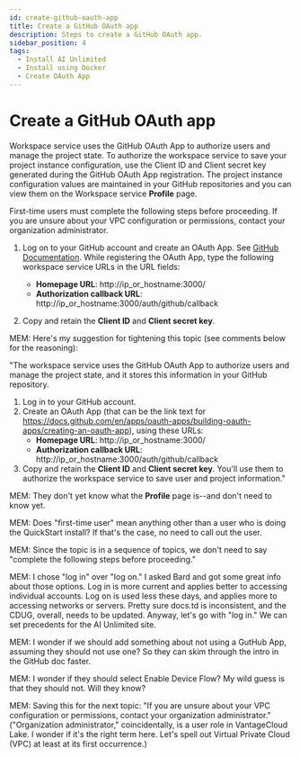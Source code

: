 ```yaml
---
id: create-github-oauth-app
title: Create a GitHub OAuth app
description: Steps to create a GitHub OAuth app.
sidebar_position: 4
tags:
  - Install AI Unlimited
  - Install using Docker
  - Create OAuth App
---
```


# Create a GitHub OAuth app

Workspace service uses the GitHub OAuth App to authorize users and manage the project state. To authorize the workspace service to save your project instance configuration, use the Client ID and Client secret key generated during the GitHub OAuth App registration. The project instance configuration values are maintained in your GitHub repositories and you can view them on the Workspace service **Profile** page.

First-time users must complete the following steps before proceeding. If you are unsure about your VPC configuration or permissions, contact your organization administrator.

1.	Log on to your GitHub account and create an OAuth App. See [GitHub Documentation](link:https://docs.github.com/en/apps/oauth-apps/building-oauth-apps/creating-an-oauth-app).
While registering the OAuth App, type the following workspace service URLs in the URL fields:

    * **Homepage URL**: http://ip_or_hostname:3000/
    * **Authorization callback URL**: http://ip_or_hostname:3000/auth/github/callback

2.	Copy and retain the **Client ID** and **Client secret key**.




MEM: Here's my suggestion for tightening this topic (see comments below for the reasoning): 

"The workspace service uses the GitHub OAuth App to authorize users and manage the project state, and it stores this information in your GitHub repository.

1. Log in to your GitHub account.
2. Create an OAuth App (that can be the link text for https://docs.github.com/en/apps/oauth-apps/building-oauth-apps/creating-an-oauth-app), using these URLs:
    * **Homepage URL**: http://ip_or_hostname:3000/
    * **Authorization callback URL**: http://ip_or_hostname:3000/auth/github/callback
3. Copy and retain the **Client ID** and **Client secret key**. You'll use them to authorize the workspace service to save user and project information."


MEM: They don't yet know what the **Profile** page is--and don't need to know yet.

MEM: Does "first-time user" mean anything other than a user who is doing the QuickStart install? If that's the case, no need to call out the user.  

MEM: Since the topic is in a sequence of topics, we don't need to say "complete the following steps before proceeding." 

MEM: I chose "log in" over "log on." I asked Bard and got some great info about those options. Log in is more current and applies better to accessing individual accounts. Log on is used less these days, and applies more to accessing networks or servers. Pretty sure docs.td is inconsistent, and the CDUG, overall, needs to be updated. Anyway, let's go with "log in." We can set precedents for the AI Unlimited site. 

MEM: I wonder if we should add something about not using a GutHub App, assuming they should not use one? So they can skim through the intro in the GitHub doc faster.

MEM: I wonder if they should select Enable Device Flow? My wild guess is that they should not. Will they know? 

MEM: Saving this for the next topic: "If you are unsure about your VPC configuration or permissions, contact your organization administrator." ("Organization administrator," coincidentally, is a user role in VantageCloud Lake. I wonder if it's the right term here. Let's spell out Virtual Private Cloud (VPC) at least at its first occurrence.)